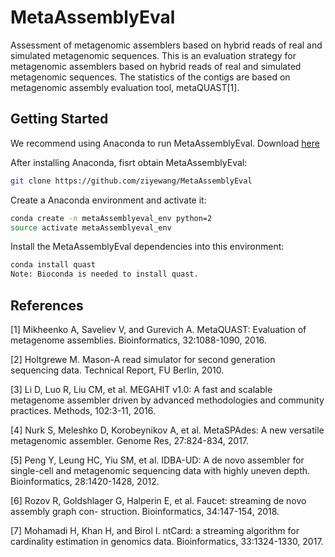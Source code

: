 # MetaAssemblyEval
Assessment of metagenomic assemblers based on hybrid reads of real and simulated metagenomic sequences.
This is an evaluation strategy for metagenomic assemblers based on hybrid reads of real and simulated metagenomic sequences. The statistics of the contigs are based on metagenomic assembly evaluation tool, metaQUAST[1].

## <a name="started"></a>Getting Started

We recommend using Anaconda to run MetaAssemblyEval. Download [here](https://www.continuum.io/downloads)

After installing Anaconda, fisrt obtain MetaAssemblyEval:

```sh
git clone https://github.com/ziyewang/MetaAssemblyEval
```
Create a Anaconda environment and activate it:

```sh
conda create -n metaAssemblyeval_env python=2
source activate metaAssemblyeval_env
```

Install the MetaAssemblyEval dependencies into this environment:

```sh
conda install quast 
Note: Bioconda is needed to install quast.
```

## <a name="preprocessing"></a>References

[1] Mikheenko A, Saveliev V, and Gurevich A. MetaQUAST: Evaluation of metagenome assemblies. Bioinformatics, 32:1088-1090, 2016.

[2] Holtgrewe M. Mason-A read simulator for second generation sequencing data. Technical Report, FU Berlin, 2010.

[3] Li D, Luo R, Liu CM, et al. MEGAHIT v1.0: A fast and scalable metagenome assembler driven by advanced methodologies and community practices. Methods, 102:3-11, 2016.

[4] Nurk S, Meleshko D, Korobeynikov A, et al. MetaSPAdes: A new versatile metagenomic assembler. Genome Res, 27:824-834, 2017.

[5] Peng Y, Leung HC, Yiu SM, et al. IDBA-UD: A de novo assembler for single-cell and metagenomic sequencing data with highly uneven depth. Bioinformatics, 28:1420-1428, 2012.

[6] Rozov R, Goldshlager G, Halperin E, et al. Faucet: streaming de novo assembly graph con-
struction. Bioinformatics, 34:147-154, 2018.

[7] Mohamadi H, Khan H, and Birol I. ntCard: a streaming algorithm for cardinality estimation
in genomics data. Bioinformatics, 33:1324-1330, 2017.

